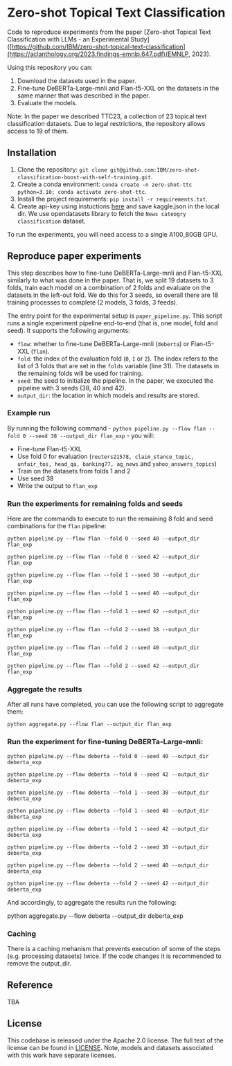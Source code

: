 # Zero-shot Topical Text Classification
Code to reproduce experiments from the paper [Zero-shot Topical Text Classification with LLMs - an Experimental Study]([https://github.com/IBM/zero-shot-topical-text-classification](https://aclanthology.org/2023.findings-emnlp.647.pdf)(EMNLP, 2023).

Using this repository you can:

1. Download the datasets used in the paper.
2. Fine-tune DeBERTa-Large-mnli and Flan-t5-XXL on the datasets in the same manner that was described in the paper.
3. Evaluate the models.

Note: In the paper we described TTC23, a collection of 23 topical text classification datasets. Due to legal restrictions, the repository allows access to 19 of them.

## Installation

1. Clone the repository: `git clone git@github.com:IBM/zero-shot-classification-boost-with-self-training.git`.
2. Create a conda environment: `conda create -n zero-shot-ttc python=3.10; conda activate zero-shot-ttc`.
3. Install the project requirements: `pip install -r requirements.txt`.
4. Create api-key using instuctions [here](https://christianjmills.com/posts/kaggle-obtain-api-key-tutorial/) and save kaggle.json in the local dir. We use opendatasets library to fetch the `News cateogry classification` dataset.

To run the experiments, you will need access to a single A100_80GB GPU.

## Reproduce paper experiments

This step describes how to fine-tune DeBERTa-Large-mnli and Flan-t5-XXL similarly to what was done in the paper. That is, we split 19 datasets to 3 folds, train each model on a combination of 2 folds and evaluate on the datasets in the left-out fold. We do this for 3 seeds, so overall there are 18 training processes to complete (2 models, 3 folds, 3 feeds).

The entry point for the experimental setup is `paper_pipeline.py`. This script runs a single experiment pipeline end-to-end (that is, one model, fold and seed). It supports the following arguments:

* `flow`: whether to fine-tune DeBERTa-Large-mnli (`deberta`) or Flan-t5-XXL (`flan`).
* `fold`: the index of the evaluation fold (`0`, `1` or `2`). The index refers to the list of 3 folds that are set in the `folds` variable (line 31). The datasets in the remaining folds will be used for training.
* `seed`: the seed to initialize the pipeline. In the paper, we executed the pipeline with 3 seeds (38, 40 and 42).
* `output_dir`: the location in which models and results are stored.

### Example run

By running the following command - `python pipeline.py --flow flan --fold 0 --seed 38 --output_dir flan_exp` - you will:

* Fine-tune Flan-t5-XXL
* Use fold 0 for evaluation (`reuters21578,
    claim_stance_topic,  unfair_tos, head_qa, banking77, ag_news` and `yahoo_answers_topics`) 
* Train on the datasets from folds 1 and 2
* Use seed 38
* Write the output to `flan_exp`

### Run the experiments for remaining folds and seeds

Here are the commands to execute to run the remaining 8 fold and seed combinations for the `flan` pipeline:

`python pipeline.py --flow flan --fold 0 --seed 40 --output_dir flan_exp`

`python pipeline.py --flow flan --fold 0 --seed 42 --output_dir flan_exp`

`python pipeline.py --flow flan --fold 1 --seed 38 --output_dir flan_exp`

`python pipeline.py --flow flan --fold 1 --seed 40 --output_dir flan_exp`

`python pipeline.py --flow flan --fold 1 --seed 42 --output_dir flan_exp`

`python pipeline.py --flow flan --fold 2 --seed 38 --output_dir flan_exp`

`python pipeline.py --flow flan --fold 2 --seed 40 --output_dir flan_exp`

`python pipeline.py --flow flan --fold 2 --seed 42 --output_dir flan_exp`

### Aggregate the results

After all runs have completed, you can use the following script to aggregate them:

`python aggregate.py --flow flan --output_dir flan_exp`

### Run the experiment for fine-tuning DeBERTa-Large-mnli:

`python pipeline.py --flow deberta --fold 0 --seed 40 --output_dir deberta_exp`

`python pipeline.py --flow deberta --fold 0 --seed 42 --output_dir deberta_exp`

`python pipeline.py --flow deberta --fold 1 --seed 38 --output_dir deberta_exp`

`python pipeline.py --flow deberta --fold 1 --seed 40 --output_dir deberta_exp`

`python pipeline.py --flow deberta --fold 1 --seed 42 --output_dir deberta_exp`

`python pipeline.py --flow deberta --fold 2 --seed 38 --output_dir deberta_exp`

`python pipeline.py --flow deberta --fold 2 --seed 40 --output_dir deberta_exp`

`python pipeline.py --flow deberta --fold 2 --seed 42 --output_dir deberta_exp`

And accordingly, to aggregate the results run the following:

python aggregate.py --flow deberta --output_dir deberta_exp

### Caching

There is a caching mehanism that prevents execution of some of the steps (e.g. processing datasets) twice. If the code changes it is recommended to remove the output_dir.

## Reference

TBA

## License

This codebase is released under the Apache 2.0 license. The full text of the license can be found in [LICENSE](LICENSE). Note, models and datasets associated with this work have separate licenses.

